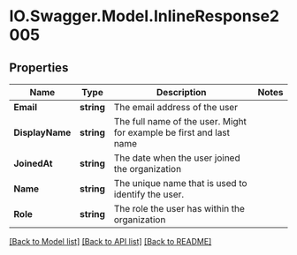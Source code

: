 # IO.Swagger.Model.InlineResponse2005
## Properties

Name | Type | Description | Notes
------------ | ------------- | ------------- | -------------
**Email** | **string** | The email address of the user | 
**DisplayName** | **string** | The full name of the user. Might for example be first and last name | 
**JoinedAt** | **string** | The date when the user joined the organization | 
**Name** | **string** | The unique name that is used to identify the user. | 
**Role** | **string** | The role the user has within the organization | 

[[Back to Model list]](../README.md#documentation-for-models) [[Back to API list]](../README.md#documentation-for-api-endpoints) [[Back to README]](../README.md)

